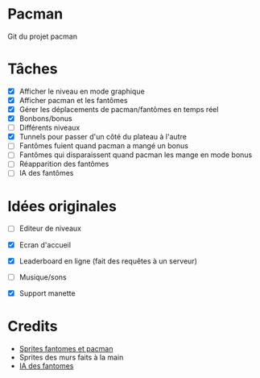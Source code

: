 # Pacman
Git du projet pacman

# Tâches
- [x] Afficher le niveau en mode graphique
- [x] Afficher pacman et les fantômes
- [x] Gérer les déplacements de pacman/fantômes en temps réel
- [x] Bonbons/bonus
- [ ] Différents niveaux
- [x] Tunnels pour passer d'un côté du plateau à l'autre
- [ ] Fantômes fuient quand pacman a mangé un bonus
- [ ] Fantômes qui disparaissent quand pacman les mange en mode bonus
- [ ] Réapparition des fantômes
- [ ] IA des fantômes

# Idées originales
- [ ] Editeur de niveaux
- [x] Ecran d'accueil
- [x] Leaderboard en ligne (fait des requêtes à un serveur)
- [ ] Musique/sons
- [x] Support manette


# Credits

- [Sprites fantomes et pacman](https://www.spriters-resource.com/arcade/pacman/)
- Sprites des murs faits à la main
- [IA des fantomes](https://gameinternals.com/understanding-pac-man-ghost-behavior)
